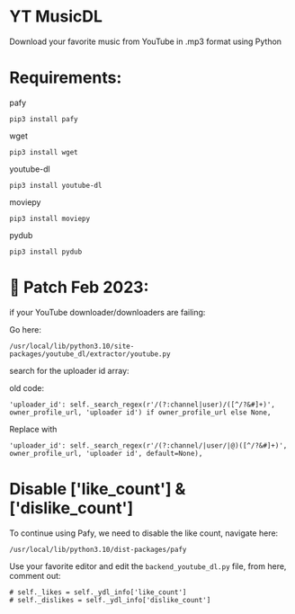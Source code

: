 # YT MusicDL
Download your favorite music from YouTube in .mp3 format using Python

# Requirements:
pafy
```
pip3 install pafy
```
wget
```
pip3 install wget
```
youtube-dl
```
pip3 install youtube-dl
```
moviepy
```
pip3 install moviepy
```
pydub
```
pip3 install pydub
```

# 💾 Patch Feb 2023:
if your YouTube downloader/downloaders are failing:

Go here:

```
/usr/local/lib/python3.10/site-packages/youtube_dl/extractor/youtube.py
```
search for the uploader id array:

old code:
```
'uploader_id': self._search_regex(r'/(?:channel|user)/([^/?&#]+)', owner_profile_url, 'uploader id') if owner_profile_url else None,
```
Replace with
```
'uploader_id': self._search_regex(r'/(?:channel/|user/|@)([^/?&#]+)', owner_profile_url, 'uploader id', default=None),
```
# Disable ['like_count'] & ['dislike_count']
To continue using Pafy, we need to disable the like count, navigate here:
```
/usr/local/lib/python3.10/dist-packages/pafy
```
Use your favorite editor and edit the ```backend_youtube_dl.py``` file, from here, comment out:
```
# self._likes = self._ydl_info['like_count']
# self._dislikes = self._ydl_info['dislike_count']
```

